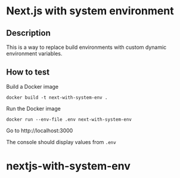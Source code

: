 # Next.js with system environment

## Description

This is a way to replace build environments with custom dynamic environment variables.

## How to test

Build a Docker image
```
docker build -t next-with-system-env .
```

Run the Docker image
```
docker run --env-file .env next-with-system-env
```

Go to http://localhost:3000

The console should display values from `.env`
# nextjs-with-system-env
